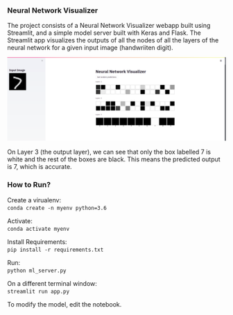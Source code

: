 ### Neural Network Visualizer

The project consists of a Neural Network Visualizer webapp built using Streamlit, and a simple model server built with Keras and Flask. The Streamlit app visualizes the outputs of all the nodes of all the layers of the neural network for a given input image (handwriiten digit).

![neural-network-visualizer-webapp](neural-network-visualizer-webapp.png "Neural Network Visualizer Webapp")

On Layer 3 (the output layer), we can see that only the box labelled 7 is white and the rest of the boxes are black. This means the predicted output is 7, which is accurate.

### How to Run?

Create a virualenv:  
`conda create -n myenv python=3.6`

Activate:  
`conda activate myenv`

Install Requirements:  
`pip install -r requirements.txt`

Run:  
`python ml_server.py`

On a different terminal window:  
`streamlit run app.py`

To modify the model, edit the notebook. 